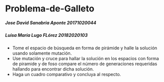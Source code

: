 # Problema-de-Galleto
<h5> Jose David Sanabria Aponte 20171020044</h5>
<h5> Luisa Maria Lugo FLórez 20182020103 </h5>
<ul>
  <li>Tome el espacio de búsqueda en forma de pirámide  y halle la solución usando solamente mutación.</li>
  <li>Use mutación y cruce para hallar la solución en los espacios con forma de piramide y de foso compare el número de generaciones requeridas hallando para encontrar dicha solución.</li>
  <li>Haga un cuadro comparativo y concluya al respecto.</li>
</ul>
